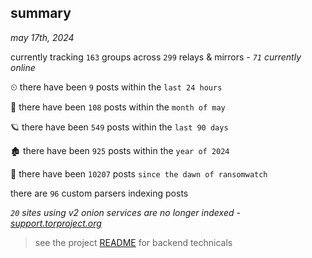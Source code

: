 
## summary
_may 17th, 2024_

currently tracking `163` groups across `299` relays & mirrors - _`71` currently online_

⏲ there have been `9` posts within the `last 24 hours`

🦈 there have been `108` posts within the `month of may`

🪐 there have been `549` posts within the `last 90 days`

🏚 there have been `925` posts within the `year of 2024`

🦕 there have been `10207` posts `since the dawn of ransomwatch`

there are `96` custom parsers indexing posts

_`20` sites using v2 onion services are no longer indexed - [support.torproject.org](https://support.torproject.org/onionservices/v2-deprecation/)_

> see the project [README](https://github.com/joshhighet/ransomwatch#ransomwatch--) for backend technicals
